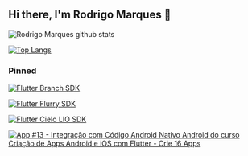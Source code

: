 ## Hi there, I'm Rodrigo Marques 👋

<!--
**RodrigoSMarques/RodrigoSMarques** is a ✨ _special_ ✨ repository because its `README.md` (this file) appears on your GitHub profile.

Here are some ideas to get you started:

- 🔭 I’m currently working on ...
- 🌱 I’m currently learning ...
- 👯 I’m looking to collaborate on ...
- 🤔 I’m looking for help with ...
- 💬 Ask me about ...
- 📫 How to reach me: ...
- 😄 Pronouns: ...
- ⚡ Fun fact: ...
-->

![Rodrigo Marques github stats](https://github-readme-stats.vercel.app/api?username=RodrigoSMarques&show_icons=true&count_private=true&theme=dracula)

[![Top Langs](https://github-readme-stats.vercel.app/api/top-langs/?username=RodrigoSMarques&layout=compact&theme=dracula)](https://github.com/anuraghazra/github-readme-stats)

### Pinned

[![Flutter Branch SDK](https://github-readme-stats.vercel.app/api/pin/?username=RodrigoSMarques&repo=flutter_branch_sdk)](https://github.com/RodrigoSMarques/flutter_branch_sdk)

[![Flutter Flurry SDK](https://github-readme-stats.vercel.app/api/pin/?username=RodrigoSMarques&repo=flutter_flurry_sdk)](https://github.com/RodrigoSMarques/flutter_flurry_sdk)

[![Flutter Cielo LIO SDK ](https://github-readme-stats.vercel.app/api/pin/?username=RodrigoSMarques&repo=FlutterCieloLioSDK)](hhttps://github.com/RodrigoSMarques/FlutterCieloLioSDK)

[![App #13 - Integração com Código Android Nativo Android do curso Criação de Apps Android e iOS com Flutter - Crie 16 Apps](https://github-readme-stats.vercel.app/api/pin/?username=RodrigoSMarques&repo=floating_button)](https://github.com/RodrigoSMarques/floating_button)


